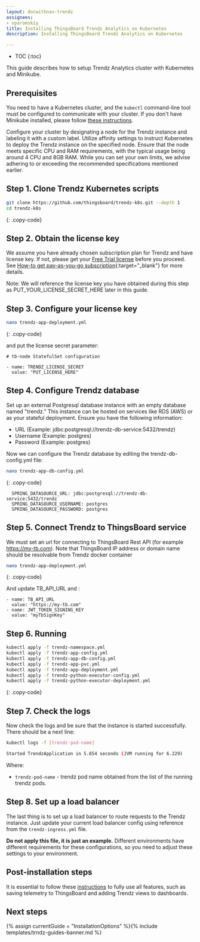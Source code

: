 ```yaml
---
layout: docwithnav-trendz
assignees:
- vparomskiy
title: Installing ThingsBoard Trendz Analytics on Kubernetes
description: Installing ThingsBoard Trendz Analytics on Kubernetes

---
```

* TOC
{:toc}

This guide describes how to setup Trendz Analytics cluster with Kubernetes and Minikube.

## Prerequisites
 
You need to have a Kubernetes cluster, and the `kubectl` command-line tool must be configured to communicate with your cluster.
If you don't have Minikube installed, please follow [these instructions](https://kubernetes.io/docs/setup/learning-environment/minikube/).

Configure your cluster by designating a node for the Trendz instance and labeling it with a custom label. Utilize affinity settings to instruct Kubernetes to deploy the Trendz instance on the specified node. 
Ensure that the node meets specific CPU and RAM requirements, with the typical usage being around 4 CPU and 8GB RAM. While you can set your own limits, we advise adhering to or exceeding the recommended specifications mentioned earlier.

## Step 1. Clone Trendz Kubernetes scripts

```bash
git clone https://github.com/thingsboard/trendz-k8s.git --depth 1
cd trendz-k8s
```
{: .copy-code}

## Step 2. Obtain the license key

We assume you have already chosen subscription plan for Trendz and have license key. If not, please get your [Free Trial license](/pricing/?section=trendz-options&product=trendz-self-managed&solution=trendz-pay-as-you-go) before you proceed.
See [How-to get pay-as-you-go subscription](https://www.youtube.com/watch?v=dK-QDFGxWek){:target="_blank"} for more details.

Note: We will reference the license key you have obtained during this step as PUT_YOUR_LICENSE_SECRET_HERE later in this guide.

## Step 3. Configure your license key

```bash
nano trendz-app-deployment.yml
```
{: .copy-code}

and put the license secret parameter:

```
# tb-node StatefulSet configuration

- name: TRENDZ_LICENSE_SECRET
  value: "PUT_LICENSE_HERE"

```

## Step 4. Configure Trendz database

Set up an external Postgresql database instance with an empty database named "trendz." This instance can be hosted on services like RDS (AWS) or as your stateful deployment. 
Ensure you have the following information:

- URL (Example: jdbc:postgresql://trendz-db-service:5432/trendz)
- Username (Example: postgres)
- Password (Example: postgres)

Now we can configure the Trendz database by editing the trendz-db-config.yml file:

```bash
nano trendz-app-db-config.yml
```
{: .copy-code}

```
  SPRING_DATASOURCE_URL: jdbc:postgresql://trendz-db-service:5432/trendz
  SPRING_DATASOURCE_USERNAME: postgres
  SPRING_DATASOURCE_PASSWORD: postgres

```

## Step 5. Connect Trendz to ThingsBoard service

We must set an url for connecting to ThingsBoard Rest API (for example https://my-tb.com). Note that ThingsBoard IP address or domain name should be resolvable from Trendz docker container

```bash
nano trendz-app-deployment.yml
```
{: .copy-code}

And update TB_API_URL and :

```
- name: TB_API_URL
  value: "https://my-tb.com"
- name: JWT_TOKEN_SIGNING_KEY
  value: "myTbSignKey"
```

## Step 6. Running

```bash
kubectl apply -f trendz-namespace.yml
kubectl apply -f trendz-app-config.yml
kubectl apply -f trendz-app-db-config.yml
kubectl apply -f trendz-app-pvc.yml
kubectl apply -f trendz-app-deployment.yml
kubectl apply -f trendz-python-executor-config.yml
kubectl apply -f trendz-python-executor-deployment.yml

```
{: .copy-code}

## Step 7. Check the logs

Now check the logs and be sure that the instance is started successfully.
There should be a next line:

```bash
kubectl logs -f [trendz-pod-name]

Started TrendzApplication in 5.654 seconds (JVM running for 6.229)
```

Where:

* `trendz-pod-name` - trendz pod name obtained from the list of the running trendz pods.

## Step 8. Set up a load balancer

The last thing is to set up a load balancer to route requests to the Trendz instance. Just update your current load balancer config using reference from the `trendz-ingress.yml` file.

**Do not apply this file, it is just an example.** 
Different environments have different requirements for these configurations, so you need to adjust these settings to your environment.

## Post-installation steps
It is essential to follow these [instructions](/docs/trendz/post-installation-steps) to fully use all features, such as saving telemetry to ThingsBoard and adding Trendz views to dashboards.

## Next steps

{% assign currentGuide = "InstallationOptions" %}{% include templates/trndz-guides-banner.md %}
